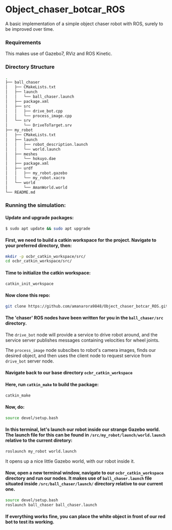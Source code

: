 # Object_chaser_botcar_ROS
A basic implementation of a simple object chaser robot with ROS, surely to be improved over time.

### Requirements

This makes use of Gazebo7, RViz and ROS Kinetic.

### Directory Structure
```bash
.
├── ball_chaser
│   ├── CMakeLists.txt
│   ├── launch
│   │   └── ball_chaser.launch
│   ├── package.xml
│   ├── src
│   │   ├── drive_bot.cpp
│   │   └── process_image.cpp
│   └── srv
│       └── DriveToTarget.srv
├── my_robot
│   ├── CMakeLists.txt
│   ├── launch
│   │   ├── robot_description.launch
│   │   └── world.launch
│   ├── meshes
│   │   └── hokuyo.dae
│   ├── package.xml
│   ├── urdf
│   │   ├── my_robot.gazebo
│   │   └── my_robot.xacro
│   └── world
│       └── AmanWorld.world
└── README.md
```

### Running the simulation:

#### Update and upgrade packages:

```bash
$ sudo apt update && sudo apt upgrade
```

#### First, we need to build a catkin workspace for the project. Navigate to your preferred directory, then:
```bash
mkdir -p ocbr_catkin_workspace/src/
cd ocbr_catkin_workspace/src/
```
#### Time to initialize the catkin workspace:
```bash
catkin_init_workspace
```
#### Now clone this repo:
```bash
git clone https://github.com/amanarora9848/Object_chaser_botcar_ROS.git
```
#### The 'chaser' ROS nodes have been written for you in the `ball_chaser/src` directory. 

The `drive_bot` node will provide a service to drive robot around, and the service server publishes messages containing velocities for wheel joints.

The `process_image` node subscibes to robot's camera images, finds our desired object, and then uses the client node to request service from `drive_bot` server node.

#### Navigate back to our base directory `ocbr_catkin_workspace`

#### Here, run `catkin_make` to build the package:
```bash
catkin_make
```
#### Now, do:
```bash
source devel/setup.bash
```

#### In this terminal, let's launch our robot inside our strange Gazebo world. The launch file for this can be found in `/src/my_robot/launch/world.launch` relative to the current diretory:
```bash
roslaunch my_robot world.launch
```

It opens up a nice little Gazebo world, with our robot inside it.

#### Now, open a new terminal window, navigate to our `ocbr_catkin_workspace` directory and run our nodes. It makes use of `ball_chaser.launch` file situated inside `/src/ball_chaser/launch/` directory relative to our current one.
```bash
source devel/setup.bash
roslaunch ball_chaser ball_chaser.launch
```
#### If everything works fine, you can place the white object in front of our red bot to test its working.
